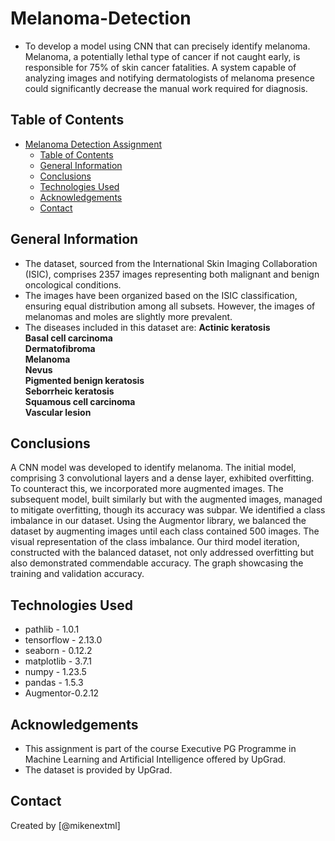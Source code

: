 # Melanoma-Detection
- To develop a model using CNN that can precisely identify melanoma. Melanoma, a potentially lethal type of cancer if not caught early, is responsible for 75% of skin cancer fatalities. A system capable of analyzing images and notifying dermatologists of melanoma presence could significantly decrease the manual work required for diagnosis.


## Table of Contents
- [Melanoma Detection Assignment](#melanoma-detection-assignment)
  - [Table of Contents](#table-of-contents)
  - [General Information](#general-information)
  - [Conclusions](#conclusions)
  - [Technologies Used](#technologies-used)
  - [Acknowledgements](#acknowledgements)
  - [Contact](#contact)


## General Information
- The dataset, sourced from the International Skin Imaging Collaboration (ISIC), comprises 2357 images representing both malignant and benign oncological conditions.
- The images have been organized based on the ISIC classification, ensuring equal distribution among all subsets. However, the images of melanomas and moles are slightly more prevalent.
- The diseases included in this dataset are: 
**Actinic keratosis**  
**Basal cell carcinoma**   
**Dermatofibroma**  
**Melanoma**  
**Nevus**  
**Pigmented benign keratosis**  
**Seborrheic keratosis**  
**Squamous cell carcinoma**  
**Vascular lesion**



## Conclusions
A CNN model was developed to identify melanoma. The initial model, comprising 3 convolutional layers and a dense layer, exhibited overfitting. To counteract this, we incorporated more augmented images. The subsequent model, built similarly but with the augmented images, managed to mitigate overfitting, though its accuracy was subpar. We identified a class imbalance in our dataset. Using the Augmentor library, we balanced the dataset by augmenting images until each class contained 500 images. The visual representation of the class imbalance. Our third model iteration, constructed with the balanced dataset, not only addressed overfitting but also demonstrated commendable accuracy. The graph showcasing the training and validation accuracy.


## Technologies Used
- pathlib - 1.0.1
- tensorflow - 2.13.0
- seaborn - 0.12.2
- matplotlib - 3.7.1
- numpy - 1.23.5
- pandas - 1.5.3
- Augmentor-0.2.12

## Acknowledgements
- This assignment is part of the course Executive PG Programme in Machine Learning and Artificial Intelligence offered by UpGrad.
- The dataset is provided by UpGrad.


## Contact
Created by [@mikenextml]
